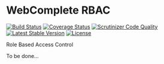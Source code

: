 # WebComplete RBAC

[![Build Status](https://travis-ci.org/web-complete/rbac.svg?branch=master)](https://travis-ci.org/web-complete/rbac)
[![Coverage Status](https://coveralls.io/repos/github/web-complete/rbac/badge.svg?branch=master)](https://coveralls.io/github/web-complete/rbac?branch=master)
[![Scrutinizer Code Quality](https://scrutinizer-ci.com/g/web-complete/rbac/badges/quality-score.png?b=master)](https://scrutinizer-ci.com/g/web-complete/rbac/?branch=master)
[![Latest Stable Version](https://poser.pugx.org/web-complete/rbac/version)](https://packagist.org/packages/web-complete/rbac)
[![License](https://poser.pugx.org/web-complete/rbac/license)](https://packagist.org/packages/web-complete/rbac)

Role Based Access Control

To be done...